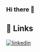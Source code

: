 ### Hi there 👋

<!--
**CinthiaHuertas19/CinthiaHuertas19** is a ✨ _special_ ✨ repository because its `README.md` (this file) appears on your GitHub profile.

Here are some ideas to get you started:

- 👩‍💻 I'm currently working on...
- 🧠 I'm currently learning JavaScript, Java full stack
- 🤔 I’m looking for help with Python
- 💬 Ask me about ...
- 😄 Pronouns: Cin 
- ⚡ Fun fact: ...
-->
## 🔗 Links
[![linkedin](https://img.shields.io/badge/linkedin-0A66C2?style=for-the-badge&logo=linkedin&logoColor=white)](https://www.linkedin.com/in/cinthia-valeria-huertas-arellano-5b0336174/)
